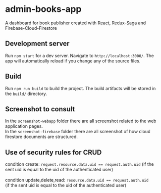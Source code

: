 # admin-books-app
A dashboard for book publisher created with React, Redux-Saga and Firebase-Cloud-Firestore

## Development server
Run `npm start` for a dev server. Navigate to `http://localhost:3000/`. 
The app will automatically reload if you change any of the source files.

## Build
Run `npm run build` to build the project. The build artifacts will be stored in the `build/` directory.

## Screenshot to consult
In the `screenshot-webapp` folder there are all screenshot related to the web application pages. <br/>
In the `screenshot-firebase` folder there are all screenshot of how cloud firestore documents are structured.

## Use of security rules for CRUD
condition create: `request.resource.data.uid == request.auth.uid` (if the sent uid is equal to the uid of the authenticated user) 
<br/> 
<br/>
condition update,delete,read: `resource.data.uid == request.auth.uid`
<br/> (if the sent uid is equal to the uid of the authenticated user)

